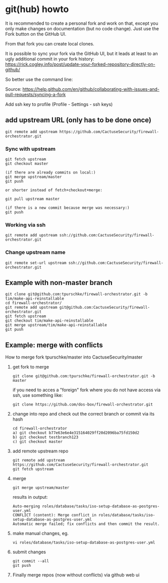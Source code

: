 # git(hub) howto

It is recommended to create a personal fork and work on that, except you only make changes on documentation (but no code change). Just use the Fork button on the GitHub UI.

From that fork you can create local clones.

It is possible to sync your fork via the GitHub UI, but it leads at least to an ugly additional commit in your fork history: <https://rick.cogley.info/post/update-your-forked-repository-directly-on-github/>

So better use the command line:

Source: <https://help.github.com/en/github/collaborating-with-issues-and-pull-requests/syncing-a-fork>

Add ssh key to profile (Profile - Settings - ssh keys)

## add upstream URL (only has to be done once)

    git remote add upstream https://github.com/CactuseSecurity/firewall-orchestrator.git
    
### Sync with upstream

```console
git fetch upstream
git checkout master

(if there are already commits on local:)
git merge upstream/master
git push

or shorter instead of fetch+checkout+merge:

git pull upstream master

(if there is a new commit because merge was necessary:)
git push
```

### Working via ssh

    git remote add upstream ssh://github.com:CactuseSecurity/firewall-orchestrator.git

### Change upstream name
    git remote set-url upstream ssh://github.com:CactuseSecurity/firewall-orchestrator.git

## Example with non-master branch

```console
git clone git@github.com:tpurschke/firewall-orchestrator.git -b tim/make-api-reinstallable
cd firewall-orchestrator/
git remote add upstream git@github.com:CactuseSecurity/firewall-orchestrator.git
git fetch upstream
git checkout tim/make-api-reinstallable
git merge upstream/tim/make-api-reinstallable
git push
```

## Example: merge with conflicts 

How to merge fork tpurschke/master into CactuseSecurity/master 

1. get fork to merge

       git clone git@github.com:tpurschke/firewall-orchestrator.git -b master
   
   if you need to acces a "foreign" fork where you do not have access via ssh, use something like:
   
       git clone https://github.com/dos-box/firewall-orchestrator.git

2. change into repo and check out the correct branch or commit via its hash

       cd firewall-orchestrator
       a) git checkout b77e63e6e4e315164029ff20d2096ba75fd150d2
       b) git checkout testbranch123
       c) git checkout master

3. add remote upstream repo

       git remote add upstream https://github.com/CactuseSecurity/firewall-orchestrator.git
       git fetch upstream
       
4. merge

       git merge upstream/master

    results in output:
    
       Auto-merging roles/database/tasks/iso-setup-database-as-postgres-user.yml
       CONFLICT (content): Merge conflict in roles/database/tasks/iso-setup-database-as-postgres-user.yml
       Automatic merge failed; fix conflicts and then commit the result.

5. make manual changes, eg.

       vi roles/database/tasks/iso-setup-database-as-postgres-user.yml

6. submit changes

       git commit --all
       git push

7. Finally merge repos (now without conflicts) via github web ui
